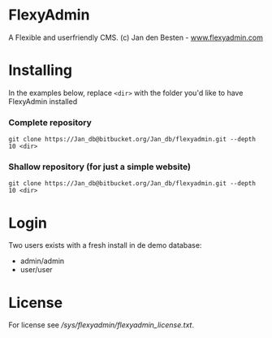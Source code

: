 FlexyAdmin
==========

A Flexible and userfriendly CMS.
(c) Jan den Besten - www.flexyadmin.com


Installing
==========

In the examples below, replace `<dir>` with the folder you'd like to have FlexyAdmin installed

### Complete repository ###

`git clone https://Jan_db@bitbucket.org/Jan_db/flexyadmin.git --depth 10 <dir>`

### Shallow repository (for just a simple website) ###

`git clone https://Jan_db@bitbucket.org/Jan_db/flexyadmin.git --depth 10 <dir>`

Login
=====

Two users exists with a fresh install in de demo database:

- admin/admin
- user/user


License
=======

For license see */sys/flexyadmin/flexyadmin_license.txt*.